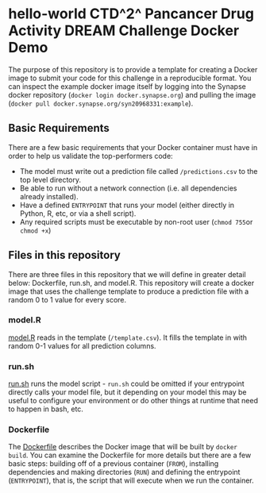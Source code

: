 # hello-world CTD^2^ Pancancer Drug Activity DREAM Challenge Docker Demo

The purpose of this repository is to provide a template for creating a Docker image to submit your code for this challenge in a reproducible format. You can inspect the example docker image itself by logging into the Synapse docker repository (`docker login docker.synapse.org`) and pulling the image (`docker pull docker.synapse.org/syn20968331:example`). 

## Basic Requirements 

There are a few basic requirements that your Docker container must have in order to help us validate the top-performers code:

- The model must write out a prediction file called `/predictions.csv` to the top level directory. 
- Be able to run without a network connection (i.e. all dependencies already installed).
- Have a defined `ENTRYPOINT` that runs your model (either directly in Python, R, etc, or via a shell script). 
- Any required scripts must be executable by non-root user (`chmod 755`or `chmod +x`)

## Files in this repository
There are three files in this repository that we will define in greater detail below: Dockerfile, run.sh, and model.R. This repository will create a docker image that uses the challenge template to produce a prediction file with a random 0 to 1 value for every score.

### model.R

[model.R](https://github.com/allaway/ctd2-docker-demo/blob/master/model.R) reads in the template (`/template.csv`). It fills the template in with random 0-1 values for all prediction columns. 

### run.sh

[run.sh](https://github.com/allaway/ctd2-docker-demo/blob/master/run.sh) runs the model script - `run.sh` could be omitted if your entrypoint directly calls your model file, but it depending on your model this may be useful to configure your environment or do other things at runtime that need to happen in bash, etc. 

### Dockerfile 

The [Dockerfile](https://github.com/allaway/ctd2-docker-demo/blob/master/Dockerfile) describes the Docker image that will be built by `docker build`. You can examine the Dockerfile for more details but there are a few basic steps: building off of a previous container (`FROM`), installing dependencies and making directories (`RUN`) and defining the entrypoint (`ENTRYPOINT`), that is, the script that will execute when we run the container. 
